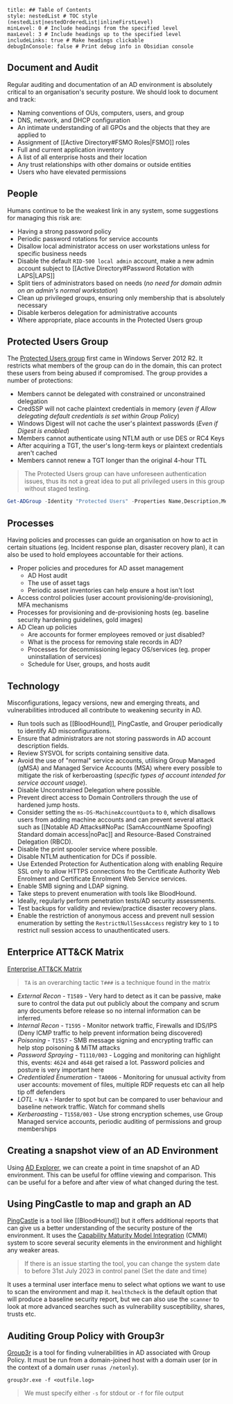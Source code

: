 ```table-of-contents
title: ## Table of Contents
style: nestedList # TOC style (nestedList|nestedOrderedList|inlineFirstLevel)
minLevel: 0 # Include headings from the specified level
maxLevel: 3 # Include headings up to the specified level
includeLinks: true # Make headings clickable
debugInConsole: false # Print debug info in Obsidian console
```
## Document and Audit
Regular auditing and documentation of an AD environment is absolutely critical to an organisation's security posture. We should look to document and track:
- Naming conventions of OUs, computers, users, and group
- DNS, network, and DHCP configuration
- An intimate understanding of all GPOs and the objects that they are applied to
- Assignment of [[Active Directory#FSMO Roles|FSMO]] roles
- Full and current application inventory
- A list of all enterprise hosts and their location
- Any trust relationships with other domains or outside entities
- Users who have elevated permissions

## People
Humans continue to be the weakest link in any system, some suggestions for managing this risk are:
- Having a strong password policy
- Periodic password rotations for service accounts
- Disallow local administrator access on user workstations unless for specific business needs
- Disable the default `RID-500 local admin` account, make a new admin account subject to [[Active Directory#Password Rotation with LAPS|LAPS]]
- Split tiers of administrators based on needs (*no need for domain admin on an admin's normal workstation*)
- Clean up privileged groups, ensuring only membership that is absolutely necessary
- Disable kerberos delegation for administrative accounts
- Where appropriate, place accounts in the Protected Users group

## Protected Users Group
The [Protected Users group](https://docs.microsoft.com/en-us/windows-server/security/credentials-protection-and-management/protected-users-security-group) first came in Windows Server 2012 R2. It restricts what members of the group can do in the domain, this can protect these users from being abused if compromised. The group provides a number of protections:
- Members cannot be delegated with constrained or unconstrained delegation
- CredSSP will not cache plaintext credentials in memory (*even if Allow delegating default credentials is set within Group Policy*)
- Windows Digest will not cache the user's plaintext passwords (*Even if Digest is enabled*)
- Members cannot authenticate using NTLM auth or use DES or RC4 Keys
- After acquiring a TGT, the user's long-term keys or plaintext credentials aren't cached
- Members cannot renew a TGT longer than the original 4-hour TTL
> The Protected Users group can have unforeseen authentication issues, thus its not a great idea to put all privileged users in this group without staged testing.

```PowerShell
Get-ADGroup -Identity "Protected Users" -Properties Name,Description,Members
```

## Processes
Having policies and processes can guide an organisation on how to act in certain situations (eg. Incident response plan, disaster recovery plan), it can also be used to hold employees accountable for their actions. 
- Proper policies and procedures for AD asset management
	- AD Host audit
	- The use of asset tags
	- Periodic asset inventories can help ensure a host isn't lost
- Access control policies (user account provisioning/de-provisioning), MFA mechanisms
- Processes for provisioning and de-provisioning hosts (eg. baseline security hardening guidelines, gold images)
- AD Clean up policies
	- Are accounts for former employees removed or just disabled?
	- What is the process for removing stale records in AD?
	- Processes for decommissioning legacy OS/services (eg. proper uninstallation of services)
	- Schedule for User, groups, and hosts audit

## Technology
Misconfigurations, legacy versions, new and emerging threats, and vulnerabilities introduced all contribute to weakening security in AD.
- Run tools such as [[BloodHound]], PingCastle, and Grouper periodically to identify AD misconfigurations.
- Ensure that administrators are not storing passwords in AD account description fields.
- Review SYSVOL for scripts containing sensitive data.
- Avoid the use of "normal" service accounts, utilising Group Managed (gMSA) and Managed Service Accounts (MSA) where every possible to mitigate the risk of kerberoasting (*specific types of account intended for service account usage*).
- Disable Unconstrained Delegation where possible.
- Prevent direct access to Domain Controllers through the use of hardened jump hosts.
- Consider setting the `ms-DS-MachineAccountQuota` to `0`, which disallows users from adding machine accounts and can prevent several attack such as [[Notable AD Attacks#NoPac (SamAccountName Spoofing) Standard domain access|noPac]] and Resource-Based Constrained Delegation (RBCD).
- Disable the print spooler service where possible.
- Disable NTLM authentication for DCs if possible.
- Use Extended Protection for Authentication along with enabling Require SSL only to allow HTTPS connections fro the Certificate Authority Web Enrolment and Certificate Enrolment Web Service services.
- Enable SMB signing and LDAP signing.
- Take steps to prevent enumeration with tools like BloodHound.
- Ideally, regularly perform penetration tests/AD security assessments.
- Test backups for validity and review/practice disaster recovery plans.
- Enable the restriction of anonymous access and prevent null session enumeration by setting the `RestrictNullSessAccess` registry key to `1` to restrict null session access to unauthenticated users.

## Enterprice ATT&CK Matrix
[Enterprise ATT&CK Matrix](https://attack.mitre.org/tactics/enterprise/)
> `TA` is an overarching tactic
> `T###` is a technique found in the matrix

- *External Recon* - `T1589` - Very hard to detect as it can be passive, make sure to control the data put out publicly about the company and scrum any documents before release so no internal information can be inferred.
- *Internal Recon* - `T1595` - Monitor network traffic, Firewalls and IDS/IPS (Deny ICMP traffic to help prevent information being discovered)
- *Poisoning* - `T1557` - SMB message signing and encrypting traffic can help stop poisoning & MiTM attacks
- *Password Spraying* - `T1110/003` - Logging and monitoring can highlight this, events: `4624` and `4648` get raised a lot. Password policies and posture is very important here
- *Credentialed Enumeration* - `TA0006` - Monitoring for unusual activity from user accounts: movement of files, multiple RDP requests etc can all help tip off defenders
- *LOTL* - `N/A` - Harder to spot but can be compared to user behaviour and baseline network traffic. Watch for command shells
- *Kerberoasting* - `T1558/003` - Use strong encryption schemes, use Group Managed service accounts, periodic auditing of permissions and group memberships

## Creating a snapshot view of an AD Environment
Using [AD Explorer](https://docs.microsoft.com/en-us/sysinternals/downloads/adexplorer), we can create a point in time snapshot of an AD environment. This can be useful for offline viewing and comparison. This can be useful for a before and after view of what changed during the test.

## Using PingCastle to map and graph an AD
[PingCastle](https://www.pingcastle.com/documentation/) is a tool like [[BloodHound]] but it offers additional reports that can give us a better understanding of the security posture of the environment. It uses the [Capability Maturity Model Integration](https://en.wikipedia.org/wiki/Capability_Maturity_Model_Integration) (CMMI) system to score several security elements in the environment and highlight any weaker areas.
> If there is an issue starting the tool, you can change the system date to before 31st July 2023 in control panel (Set the date and time)

It uses a terminal user interface menu to select what options we want to use to scan the environment and map it.
`healthcheck` is the default option that will produce a baseline security report, but we can also use the `scanner` to look at more advanced searches such as vulnerability susceptibility, shares, trusts etc.

## Auditing Group Policy with Group3r
[Group3r](https://github.com/Group3r/Group3r) is a tool for finding vulnerabilities in AD associated with Group Policy. It must be run from a domain-joined host with a domain user (or in the context of a domain user `runas /netonly`).
```Batch
group3r.exe -f <outfile.log>
```
> We must specify either `-s` for stdout or `-f` for file output